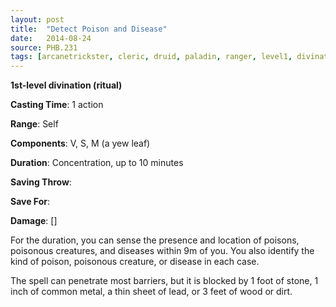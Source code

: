 ```yaml
---
layout: post
title:  "Detect Poison and Disease"
date:   2014-08-24
source: PHB.231
tags: [arcanetrickster, cleric, druid, paladin, ranger, level1, divination, ritual]
---
```


**1st-level divination (ritual)**

**Casting Time**: 1 action

**Range**: Self

**Components**: V, S, M (a yew leaf)

**Duration**: Concentration, up to 10 minutes

**Saving Throw**:

**Save For**:

**Damage**: []

For the duration, you can sense the presence and location of poisons, poisonous creatures, and diseases within 9m of you. You also identify the kind of poison, poisonous creature, or disease in each case.

The spell can penetrate most barriers, but it is blocked by 1 foot of stone, 1 inch of common metal, a thin sheet of lead, or 3 feet of wood or dirt.
